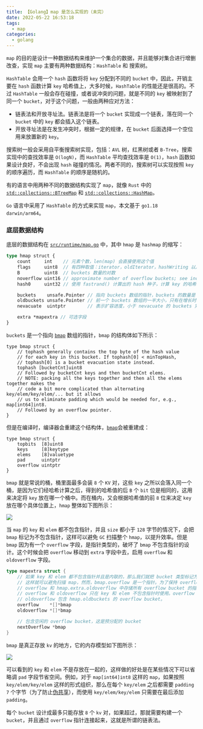 ```yaml
---
title: 【Golang】map 是怎么实现的（未完）
date: 2022-05-22 16:53:18
tags:
  - map
categories:
  - golang
---
```



`map` 的目的是设计一种数据结构来维护一个集合的数据，并且能够对集合进行增删改查，实现 `map` 主要有两种数据结构：`HashTable` 和 搜索树。

`HashTable` 会用一个 `hash` 函数将将 `key` 分配到不同的 `bucket` 中，因此，开销主要在 `hash` 函数计算 `key` 哈希值上，大多时候，`HashTable` 的性能还是很高的。不过 `HashTable` 一般会存在碰撞，或者说冲突的问题，就是不同的 `key` 被映射到了同一个 `bucket`，对于这个问题，一般由两种应对方法：

- 链表法和开放寻址法。链表法是将一个 `bucket` 实现成一个链表，落在同一个 `bucket` 中的 `key` 都会插入这个链表。
- 开放寻址法是在发生冲突时，根据一定的规律，在 `bucket` 后面选择一个空位用来放置新的 `key`。

搜索树一般会采用自平衡搜索树实现，包括：`AVL` 树，红黑树或者 `B-Tree`，搜索实现中的查找效率是 `O(logN)`，而 `HashTable` 平均查找效率是 `O(1)`，`hash` 函数如果设计良好，不会出现 `hash` 碰撞的情况。两者不同的，搜索树可以实现按照 `key` 的顺序遍历，而 `HashTable` 的顺序是随机的。

有的语言中用两种不同的数据结构实现了 `map`，就像 `Rust` 中的 [`std::collections::BTreeMap`](https://doc.rust-lang.org/std/collections/struct.BTreeMap.html) 和 [`std::collections::HashMap`](https://doc.rust-lang.org/std/collections/struct.HashMap.html)。

`Go` 语言中采用了 `HashTable` 的方式来实现 `map`，本文基于 `go1.18 darwin/arm64`。

<!-- more -->

### 底层数据结构

底层的数据结构在 [`src/runtime/map.go`](https://github.com/golang/go/blob/4aa1efed4853ea067d665a952eee77c52faac774/src/runtime/map.go#L116) 中，其中 `hmap` 是 `hashmap` 的缩写：

```rust
type hmap struct {
	count     int    // 元素个数，len(map) 会直接使用这个值
	flags     uint8  // 有四种取值：iterator，oldIterator，hashWriting 以及 sameSizeGrow，表明 hmap 当前的状态
	B         uint8  // buckets 数量的对数
	noverflow uint16 // approximate number of overflow buckets; see incrnoverflow for details
	hash0     uint32 // 使用 fastrand() 计算出的 hash 种子，计算 key 的哈希值时会传入 hash 函数

	buckets    unsafe.Pointer // 指向 buckets 数组的指针，buckets 的数量是 2^B，如果 count == 0 值为 nil
	oldbuckets unsafe.Pointer // 前一个 buckets 数组的一半大小，只有在增长时才是非零的
	nevacuate  uintptr        // 表示扩容进度，小于 nevacuate 的 buckets 完成扩容

	extra *mapextra // 可选字段
}
```

`buckets` 是一个指向 [`bmap`](https://github.com/golang/go/blob/4aa1efed4853ea067d665a952eee77c52faac774/src/runtime/map.go#L150) 数组的指针，`bmap` 的结构体如下所示：

```golang
type bmap struct {
	// tophash generally contains the top byte of the hash value
	// for each key in this bucket. If tophash[0] < minTopHash,
	// tophash[0] is a bucket evacuation state instead.
	tophash [bucketCnt]uint8
	// Followed by bucketCnt keys and then bucketCnt elems.
	// NOTE: packing all the keys together and then all the elems together makes the
	// code a bit more complicated than alternating key/elem/key/elem/... but it allows
	// us to eliminate padding which would be needed for, e.g., map[int64]int8.
	// Followed by an overflow pointer.
}
```

但是在编译时，编译器会重建这个结构体，[`bmap`](https://github.com/golang/go/blob/4aa1efed4853ea067d665a952eee77c52faac774/src/cmd/compile/internal/reflectdata/reflect.go#L91)会被重建成：

```golang
type bmap struct {
    topbits  [8]uint8
    keys     [8]keytype
    elems    [8]valuetype
    pad      uintptr
    overflow uintptr
}
```

`bmap` 就是常说的桶，桶里面最多会装 `8` 个 `KV` 对，这些 `key` 之所以会落入同一个桶，是因为它们经哈希计算之后，得到的哈希值的后 `B` 个 `bit` 位是相同的，这用来决定将 `key` 放在哪一个桶中。而在桶内，又会根据哈希值的前 `8` 位来决定 `key` 放在哪个具体位置上，`hmap` 整体如下图所示：

![](Go-hmap-struct.png)

当 `map` 的 `key` 和 `elem` 都不包含指针，并且 `size` 都小于 `128` 字节的情况下，会把 `bmap` 标记为不包含指针，这样可以避免 `GC` 扫描整个 `hmap`，以提升效率。但是 `bmap` 因为有一个 `overflow` 字段，是指针类型的，破坏了 `bmap` 不包含指针的设计。这个时候会把 `overflow` 移动到 `extra` 字段中去，启用 `overflow` 和 `oldoverflow` 字段。

```go
type mapextra struct {
    // 如果 key 和 elem 都不包含指针并且是内联的，那么我们就把 bucket 类型标记为不包含指针。
    // 这样就可以避免扫描 map，然而，bmap.overflow 是一个指针。为了保持 overflow bucket 存活，我们在 hmap.extra。
    // overflow 和 hmap.extra.oldoverflow 中存储所有 overflow bucket 的指针。
    // overflow 和 oldoverflow 只在 key 和 elem 不包含指针时使用。overflow 包含 hmap.buckets 的 overflow buckets。
    // oldoverflow 包含 hmap.oldbuckets 的 overflow bucket。
    overflow    *[]*bmap
    oldoverflow *[]*bmap

    // 包含空闲的 overflow bucket，这是预分配的 bucket
    nextOverflow *bmap
}
```

`bmap` 是真正存放 `kv` 的地方，它的内存模型如下图所示：

![](Go-bmap-struct.png)

可以看到的 `key` 和 `elem` 不是存放在一起的，这样做的好处是在某些情况下可以省略调 `pad` 字段节省空间。例如，对于 `map[int64]int8` 这样的 `map`，如果按照 `key/elem/key/elem` 这样的形式组织，那么在每个 `key/elem` 之后都需要 `padding` `7` 个字节（为了防止[伪共享](https://en.wikipedia.org/wiki/False_sharing)），而使用 `key/elem/key/elem` 只需要在最后添加 `padding`。

每个 `bucket` 设计成最多只能存放 `8` 个 `kv` 对，如果超过，那就需要构建一个 `bucket`，并且通过 `overflow` 指针连接起来，这就是所谓的链表法。
